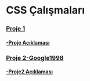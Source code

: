 # CSS Çalışmaları
### [Proje 1](https://github.com/ezgiozbudak/css_patika/tree/main/css_calismasi)
#### [-Proje Açıklaması](https://app.patika.dev/courses/css/odev1)
### [Proje 2-Google1998](https://github.com/ezgiozbudak/css_patika/tree/main/css_calismasi)
#### [-Proje2 Açıklaması](https://app.patika.dev/courses/css/odev2)
